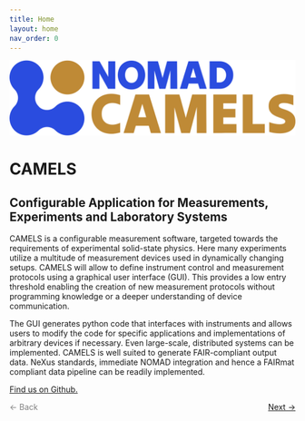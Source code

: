 ```yaml
---
title: Home
layout: home
nav_order: 0
---
```

![Logo](assets/camels-horizontal.svg)

# CAMELS
## Configurable Application for Measurements, Experiments and Laboratory Systems

CAMELS is a configurable measurement software, targeted towards the requirements of experimental solid-state physics. Here many experiments utilize a multitude of measurement devices used in dynamically changing setups. CAMELS will allow to define instrument control and measurement protocols using a graphical user interface (GUI). This provides a low entry threshold enabling the creation of new measurement protocols without programming knowledge or a deeper understanding of device communication.

The GUI generates python code that interfaces with instruments and allows users to modify the code for specific applications and implementations of arbitrary devices if necessary. Even large-scale, distributed systems can be implemented. CAMELS is well suited to generate FAIR-compliant output data. NeXus standards, immediate NOMAD integration and hence a FAIRmat compliant data pipeline can be readily implemented.

[Find us on Github.](https://github.com/FAU-LAP/CAMELS)

<p style="text-align:left;">
  <span style="color: grey;">
  &larr; Back
  </span>
  <span style="float:right;">
    <a href="docs/installation.html">Next &rarr;</a><br>
  </span>
</p>
